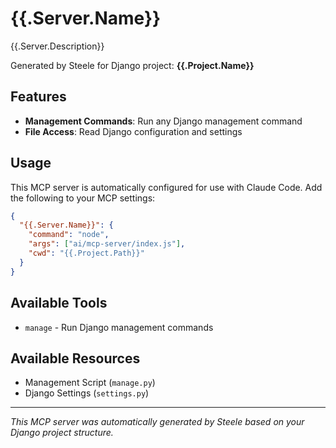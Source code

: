 # {{.Server.Name}}

{{.Server.Description}}

Generated by Steele for Django project: **{{.Project.Name}}**

## Features

- **Management Commands**: Run any Django management command
- **File Access**: Read Django configuration and settings

## Usage

This MCP server is automatically configured for use with Claude Code. Add the following to your MCP settings:

```json
{
  "{{.Server.Name}}": {
    "command": "node",
    "args": ["ai/mcp-server/index.js"],
    "cwd": "{{.Project.Path}}"
  }
}
```

## Available Tools

- `manage` - Run Django management commands

## Available Resources

- Management Script (`manage.py`)
- Django Settings (`settings.py`)

---

*This MCP server was automatically generated by Steele based on your Django project structure.*
